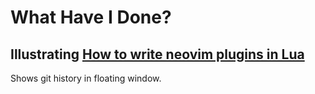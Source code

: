 # What Have I Done?

## Illustrating [How to write neovim plugins in Lua](https://www.2n.pl/blog/how-to-write-neovim-plugins-in-lua)

Shows git history in floating window.
